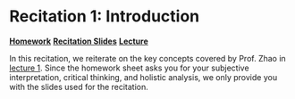# Recitation 1: Introduction

[**Homework**](../../homeworks/homework_1.pdf)
[**Recitation Slides**](./recitation_1_slides.pdf)
[**Lecture**](../../lectures/lecture_1.md)

In this recitation, we reiterate on the key concepts covered by Prof. Zhao in [lecture 1](../../lectures/lecture_1.md). Since the homework sheet asks you for your subjective interpretation, critical thinking, and holistic analysis, we only provide you with the slides used for the recitation.